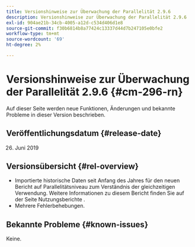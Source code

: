 ```yaml
---
title: Versionshinweise zur Überwachung der Parallelität 2.9.6
description: Versionshinweise zur Überwachung der Parallelität 2.9.6
exl-id: 904ae21b-34cb-4005-a12d-c534d406d1e8
source-git-commit: f30b6814b8a77424c13337d44d7b247105e0bfe2
workflow-type: tm+mt
source-wordcount: '69'
ht-degree: 2%

---
```


# Versionshinweise zur Überwachung der Parallelität 2.9.6 {#cm-296-rn}

Auf dieser Seite werden neue Funktionen, Änderungen und bekannte Probleme in dieser Version beschrieben.

## Veröffentlichungsdatum {#release-date}

26. Juni 2019


## Versionsübersicht {#rel-overview}

* Importierte historische Daten seit Anfang des Jahres für den neuen Bericht auf Parallelitätsniveau zum Verständnis der gleichzeitigen Verwendung. Weitere Informationen zu diesem Bericht finden Sie auf der Seite Nutzungsberichte .
* Mehrere Fehlerbehebungen.


## Bekannte Probleme {#known-issues}

Keine.
